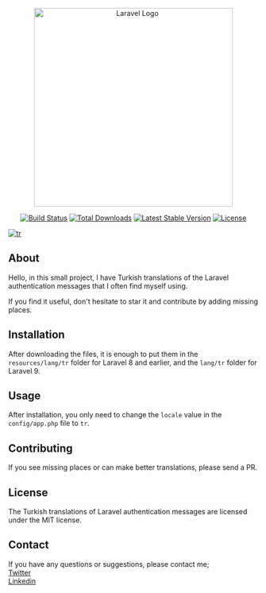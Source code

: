 <p align="center"><a href="https://laravel.com" target="_blank"><img src="https://raw.githubusercontent.com/laravel/art/master/logo-lockup/5%20SVG/2%20CMYK/1%20Full%20Color/laravel-logolockup-cmyk-red.svg" width="400" alt="Laravel Logo"></a></p>

<p align="center">
<a href="https://travis-ci.org/laravel/framework"><img src="https://travis-ci.org/laravel/framework.svg" alt="Build Status"></a>
<a href="https://packagist.org/packages/laravel/framework"><img src="https://img.shields.io/packagist/dt/laravel/framework" alt="Total Downloads"></a>
<a href="https://packagist.org/packages/laravel/framework"><img src="https://img.shields.io/packagist/v/laravel/framework" alt="Latest Stable Version"></a>
<a href="https://packagist.org/packages/laravel/framework"><img src="https://img.shields.io/packagist/l/laravel/framework" alt="License"></a>
</p>

[![tr](https://img.shields.io/badge/lang-tr-green.svg)](https://github.com/mnurullahsaglam/laravel-validation-tr-translations/blob/master/README.md)

## About

Hello, in this small project, I have Turkish translations of the Laravel authentication messages that I often find
myself using.

If you find it useful, don't hesitate to star it and contribute by adding missing places.

## Installation

After downloading the files, it is enough to put them in the `resources/lang/tr` folder for Laravel 8 and earlier, and
the `lang/tr` folder for Laravel 9.

## Usage

After installation, you only need to change the `locale` value in the `config/app.php` file to `tr`.

## Contributing

If you see missing places or can make better translations, please send a PR.

## License

The Turkish translations of Laravel authentication messages are licensed under the MIT license.

## Contact

If you have any questions or suggestions, please contact me;
<br>
[Twitter](https://twitter.com/MNurullahSaglam)
<br>
[Linkedin](https://linkedin.com/in/mehmet-nurullah-sağlam-aba799138/)
